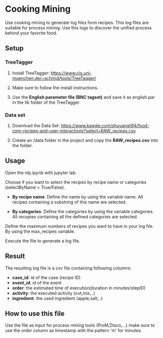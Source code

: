# Cooking Mining 

Use cooking mining to generate log files form recipes. This log files are suitable for process mining. Use this logs to discover the unified process behind your favorite food.

## Setup

### TreeTagger
1. Install TreeTagger: https://www.cis.uni-muenchen.de/~schmid/tools/TreeTagger/

2. Make sure to follow the install instructions.

3. Use the **English parameter file (BNC tagset)** and save it as english.par in the lib folder of the TreeTagger.

### Data set
1. Download the Data Set: https://www.kaggle.com/shuyangli94/food-com-recipes-and-user-interactions?select=RAW_recipes.csv

2. Create an /data folder in the project and copy the **RAW_recipes.csv** into the folder.

## Usage

Open the nlp.ipynb with jupyter lab.

Choose if you want to select the recipes by recipe name or categories (selectByName = True/False).

- **By recipe name**: Define the name by using the variable name. All recipes containing a substring of this name are selected.

- **By categories**: Define the categories by using the variable categories. All recopies containing all the defined categories are selected.

Define the maximum numbers of recipes you want to have in your log file. By using the max_recipes variable. 

Execute the file to generate a log file.

## Result
 
The resulting log file is a csv file containing following columns:

- **case_id**: id of the case (recipe ID)
- **event_id**: id of the event
- **order**: the estimated time of execution(duration in minutes/stepID)
- **activity**: the executed activity (cut,mix,..)
- **ingredient**: the used ingredient (apple,salt,..)

## How to use this file

Use the file as input for process mining tools (ProM,Disco,...) make sure to use the order column as timestamp with the pattern 'm' for minutes.
